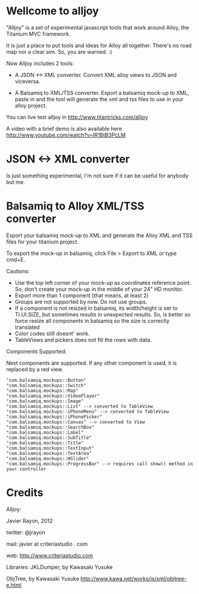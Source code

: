 
Wellcome to alljoy
======

"Alljoy" is a set of experimental javascript tools that work around Alloy, the Titanium MVC framework.

It is just a place to put tools and ideas for Alloy all together. There's no road map nor a clear aim. So, you are warned. :)

Now Alljoy includes 2 tools:

- A JSON <-> XML converter. Convert XML alloy views to JSON and viceversa.

- A Balsamiq to XML/TSS converter. Export a balsamiq mock-up to XML, paste in and the tool will generate the xml and tss files to use in your alloy project.

You can live test alljoy in http://www.titantricks.com/alljoy

A video with a brief demo is also available here http://www.youtube.com/watch?v=IR1BtB3PcLM


JSON <-> XML converter
====

Is just something experimental, I'm not sure if it can be useful for anybody but me. 

Balsamiq to Alloy XML/TSS converter
====

Export your balsamiq mock-up to XML and generate the Alloy XML and TSS files for your titanium project.

To export the mock-up in balsamiq, click File > Export to XML or type cmd+E.

Cautions:
- Use the top left corner of your mock-up as coordinates reference point. So, don't create your mock-up in the middle of your 24" HD monitor.
- Export more than 1 component (that means, at least 2)
- Groups are not supported by now. Do not use groups.
- If a component is not resized in balsamiq, its width/height is set to Ti.UI.SIZE, but sometimes results in unexpected results. So, is better so force resize all components in balsamiq so the size is correctly translated
- Color codes still doesnt' work.
- TableViews and pickers does not fill the rows with data.

Components Supported:

Next components are supported. If any other component is used, it is replaced by a red view.

	"com.balsamiq.mockups::Button"
	"com.balsamiq.mockups::Switch"
	"com.balsamiq.mockups::Map"
	"com.balsamiq.mockups::VideoPlayer"
	"com.balsamiq.mockups::Image"
	"com.balsamiq.mockups::List" --> converted to TableView
	"com.balsamiq.mockups::iPhoneMenu" --> converted to TableView
	"com.balsamiq.mockups::iPhonePicker"
	"com.balsamiq.mockups::Canvas" --> converted to View
	"com.balsamiq.mockups::SearchBox"
	"com.balsamiq.mockups::Label"
	"com.balsamiq.mockups::SubTitle"
	"com.balsamiq.mockups::Title"
	"com.balsamiq.mockups::TextInput"
	"com.balsamiq.mockups::TextArea"
	"com.balsamiq.mockups::HSlider"
	"com.balsamiq.mockups::ProgressBar" --> requires call show() method in your controller
	
	
Credits
====

Alljoy:

Javier Rayon, 2012

twitter: @jrayon

mail: javier at criteriastudio . com

web: http://www.criteriastudio.com


Libraries:
JKLDumper, by Kawasaki Yusuke

ObjTree, by Kawasaki Yusuke http://www.kawa.net/works/js/xml/objtree-e.html
 